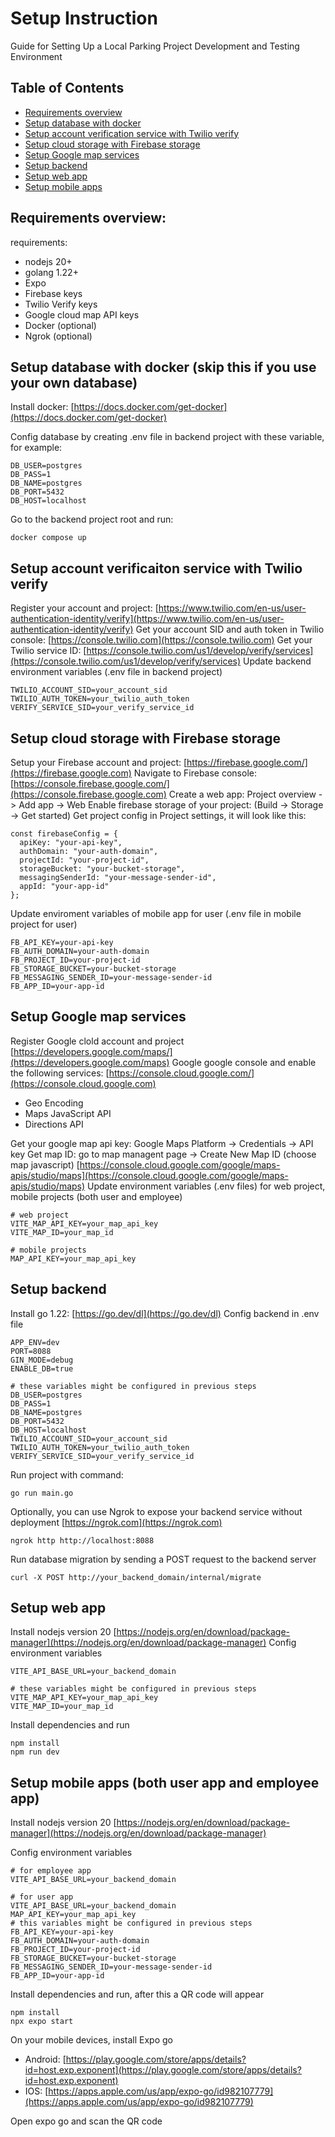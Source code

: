 # Setup Instruction

Guide for Setting Up a Local Parking Project Development and Testing Environment

## Table of Contents

- [Requirements overview](#requirements-overview)
- [Setup database with docker](#setup-database)
- [Setup account verification service with Twilio verify](#setup-account-verification-service)
- [Setup cloud storage with Firebase storage](#setup-cloud-storage)
- [Setup Google map services](#setup-google-map-services)
- [Setup backend](#setup-backend)
- [Setup web app](#setup-web-app)
- [Setup mobile apps](#setup-mobile-apps)

<a id="requirements-overview"></a>

## Requirements overview:

requirements:

- nodejs 20+
- golang 1.22+
- Expo
- Firebase keys
- Twilio Verify keys
- Google cloud map API keys
- Docker (optional)
- Ngrok (optional)

<a id="setup-databases"></a>

## Setup database with docker (skip this if you use your own database)

Install docker: [https://docs.docker.com/get-docker](https://docs.docker.com/get-docker)

Config database by creating .env file in backend project with these variable, for example:

```
DB_USER=postgres
DB_PASS=1
DB_NAME=postgres
DB_PORT=5432
DB_HOST=localhost
```

Go to the backend project root and run:

```
docker compose up
```

<a id="setup-account-verification-service"></a>

## Setup account verificaiton service with Twilio verify

Register your account and project: [https://www.twilio.com/en-us/user-authentication-identity/verify](https://www.twilio.com/en-us/user-authentication-identity/verify)
Get your account SID and auth token in Twilio console: [https://console.twilio.com](https://console.twilio.com)
Get your Twilio service ID: [https://console.twilio.com/us1/develop/verify/services](https://console.twilio.com/us1/develop/verify/services)
Update backend environment variables (.env file in backend project)

```
TWILIO_ACCOUNT_SID=your_account_sid
TWILIO_AUTH_TOKEN=your_twilio_auth_token
VERIFY_SERVICE_SID=your_verify_service_id
```

<a id="setup-cloud-storage"></a>

## Setup cloud storage with Firebase storage

Setup your Firebase account and project: [https://firebase.google.com/](https://firebase.google.com)
Navigate to Firebase console: [https://console.firebase.google.com/](https://console.firebase.google.com)
Create a web app: Project overview -> Add app -> Web
Enable firebase storage of your project: (Build -> Storage -> Get started)
Get project config in Project settings, it will look like this:

```
const firebaseConfig = {
  apiKey: "your-api-key",
  authDomain: "your-auth-domain",
  projectId: "your-project-id",
  storageBucket: "your-bucket-storage",
  messagingSenderId: "your-message-sender-id",
  appId: "your-app-id"
};
```

Update enviroment variables of mobile app for user (.env file in mobile project for user)

```
FB_API_KEY=your-api-key
FB_AUTH_DOMAIN=your-auth-domain
FB_PROJECT_ID=your-project-id
FB_STORAGE_BUCKET=your-bucket-storage
FB_MESSAGING_SENDER_ID=your-message-sender-id
FB_APP_ID=your-app-id
```

<a id="setup-google-map-services"></a>

## Setup Google map services

Register Google clold account and project [https://developers.google.com/maps/](https://developers.google.com/maps)
Google google console and enable the following services: [https://console.cloud.google.com/](https://console.cloud.google.com)

- Geo Encoding
- Maps JavaScript API
- Directions API

Get your google map api key: Google Maps Platform -> Credentials -> API key
Get map ID: go to map managent page -> Create New Map ID (choose map javascript) [https://console.cloud.google.com/google/maps-apis/studio/maps](https://console.cloud.google.com/google/maps-apis/studio/maps)
Update environment variables (.env files) for web project, mobile projects (both user and employee)

```
# web project
VITE_MAP_API_KEY=your_map_api_key
VITE_MAP_ID=your_map_id

# mobile projects
MAP_API_KEY=your_map_api_key
```

<a id="setup-backend"></a>

## Setup backend

Install go 1.22: [https://go.dev/dl](https://go.dev/dl)
Config backend in .env file

```
APP_ENV=dev
PORT=8088
GIN_MODE=debug
ENABLE_DB=true

# these variables might be configured in previous steps
DB_USER=postgres
DB_PASS=1
DB_NAME=postgres
DB_PORT=5432
DB_HOST=localhost
TWILIO_ACCOUNT_SID=your_account_sid
TWILIO_AUTH_TOKEN=your_twilio_auth_token
VERIFY_SERVICE_SID=your_verify_service_id
```

Run project with command:

```
go run main.go
```

Optionally, you can use Ngrok to expose your backend service without deployment [https://ngrok.com](https://ngrok.com)

```
ngrok http http://localhost:8088
```

Run database migration by sending a POST request to the backend server

```
curl -X POST http://your_backend_domain/internal/migrate
```

<a id="setup-web-app"></a>

## Setup web app

Install nodejs version 20 [https://nodejs.org/en/download/package-manager](https://nodejs.org/en/download/package-manager)
Config environment variables

```
VITE_API_BASE_URL=your_backend_domain

# these variables might be configured in previous steps
VITE_MAP_API_KEY=your_map_api_key
VITE_MAP_ID=your_map_id
```

Install dependencies and run

```
npm install
npm run dev
```

<a id="setup-mobile-apps"></a>

## Setup mobile apps (both user app and employee app)

Install nodejs version 20 [https://nodejs.org/en/download/package-manager](https://nodejs.org/en/download/package-manager)

Config environment variables

```
# for employee app
VITE_API_BASE_URL=your_backend_domain

# for user app
VITE_API_BASE_URL=your_backend_domain
MAP_API_KEY=your_map_api_key
# this variables might be configured in previous steps
FB_API_KEY=your-api-key
FB_AUTH_DOMAIN=your-auth-domain
FB_PROJECT_ID=your-project-id
FB_STORAGE_BUCKET=your-bucket-storage
FB_MESSAGING_SENDER_ID=your-message-sender-id
FB_APP_ID=your-app-id
```

Install dependencies and run, after this a QR code will appear

```
npm install
npx expo start
```

On your mobile devices, install Expo go

- Android: [https://play.google.com/store/apps/details?id=host.exp.exponent](https://play.google.com/store/apps/details?id=host.exp.exponent)
- IOS: [https://apps.apple.com/us/app/expo-go/id982107779](https://apps.apple.com/us/app/expo-go/id982107779)

Open expo go and scan the QR code
